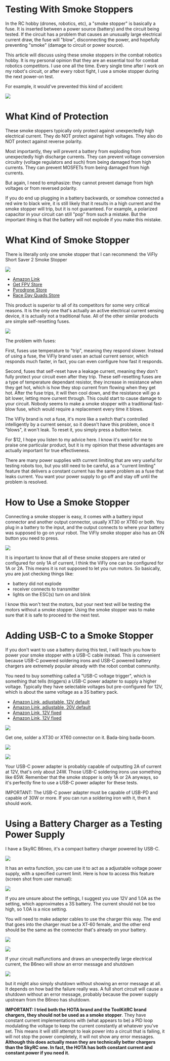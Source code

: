 # Testing With Smoke Stoppers

In the RC hobby (drones, robotics, etc), a "smoke stopper" is basically a fuse. It is inserted between a power source (battery) and the circuit being tested. If the circuit has a problem that causes an unusually large electrical current draw, the fuse will "blow", disconnecting the power, and hopefully preventing "smoke" (damage to circuit or power source).

This article will discuss using these smoke stoppers in the combat robotics hobby. It is my personal opinion that they are an essential tool for combat robotics competitors. I use one all the time. Every single time after I work on my robot's circuit, or after every robot fight, I use a smoke stopper during the next power-on test.

For example, it would've prevented this kind of accident:

![](imgs/convo.fw.png)

# What Kind of Protection

These smoke stoppers typically only protect against unexpectedly high electrical current. They do NOT protect against high voltages. They also do NOT protect against reverse polarity.

Most importantly, they will prevent a battery from exploding from unexpectedly high discharge currents. They can prevent voltage conversion circuitry (voltage regulators and such) from being damaged from high currents. They can prevent MOSFETs from being damaged from high currents.

But again, I need to emphasize: they cannot prevent damage from high voltages or from reversed polarity.

If you do end up plugging in a battery backwards, or somehow connected a red wire to black wire, it is still likely that it results in a high current and the smoke stopper will trip, but it is not guaranteed. For example, a polarized capacitor in your circuit can still "pop" from such a mistake. But the important thing is that the battery will not explode if you make this mistake.
 
# What Kind of Smoke Stopper

There is literally only one smoke stopper that I can recommend: the ViFly Short Saver 2 Smoke Stopper

![](imgs/vifly.jpg)

 * [Amazon Link](https://www.amazon.com/VIFLY-ShortSaver-Electronic-Short-Circuit-Available/dp/B088TVVNVM/ref=sr_1_4)
 * [Get FPV Store](https://www.getfpv.com/vifly-shortsaver-2-smart-smoke-stopper-xt60-xt30.html)
 * [Pyrodrone Store](https://pyrodrone.com/products/vifly-short-saver-2)
 * [Race Day Quads Store](https://www.racedayquads.com/products/vifly-short-saver-2-smoke-stopper-xt30-xt60)

This product is superior to all of its competitors for some very critical reasons. It is the only one that's actually an active electrical current sensing device, it is actually not a traditional fuse. All of the other similar products are simple self-resetting fuses.

![](imgs/notrecommended.fw.png)

The problem with fuses:

First, fuses use temperature to "trip", meaning they respond slower. Instead of using a fuse, the ViFly brand uses an actual current sensor, which responds much faster, in fact, you can even configure how fast it responds.

Second, fuses that self-reset have a leakage current, meaning they don't fully protect your circuit even after they trip. These self-resetting fuses are a type of temperature dependant resistor, they increase in resistance when they get hot, which is how they stop current from flowing when they get hot. After the fuse trips, it will then cool down, and the resistance will go a bit lower, letting more current through. This could start to cause damage to your circuit. Nobody seems to make a smoke stopper with a traditional fast-blow fuse, which would require a replacement every time it blows.

The ViFly brand is not a fuse, it's more like a switch that's controlled intelligently by a current sensor, so it doesn't have this problem, once it "blows", it won't leak. To reset it, you simply press a button twice.

For $12, I hope you listen to my advice here. I know it's weird for me to praise one particular product, but it is my opinion that these advantages are actually important for true effectiveness.

There are many power supplies with current limiting that are very useful for testing robots too, but you still need to be careful, as a "current limiting" feature that delivers a constant current has the same problem as a fuse that leaks current. You want your power supply to go off and stay off until the problem is resolved.

# How to Use a Smoke Stopper

Connecting a smoke stopper is easy, it comes with a battery input connector and another output connector, usually XT30 or XT60 or both. You plug in a battery to the input, and the output connects to where your battery was supposed to go on your robot. The ViFly smoke stopper also has an ON button you need to press.

![](imgs/usingsmokestopper.jpg)

It is important to know that all of these smoke stoppers are rated or configured for only 1A of current, I think the ViFly one can be configured for 1A or 2A. This means it is not supposed to let you run motors. So basically, you are just checking things like:

 * battery did not explode
 * receiver connects to transmitter
 * lights on the ESC(s) turn on and blink

I know this won't test the motors, but your next test will be testing the motors without a smoke stopper. Using the smoke stopper was to make sure that it is safe to proceed to the next test.

# Adding USB-C to a Smoke Stopper

If you don't want to use a battery during this test, I will teach you how to power your smoke stopper with a USB-C cable instead. This is convenient because USB-C powered soldering irons and USB-C powered battery chargers are extremely popular already with the robot combat community.

You need to buy something called a "USB-C voltage trigger", which is something that tells (triggers) a USB-C power adapter to supply a higher voltage. Typically they have selectable voltages but pre-configured for 12V, which is about the same voltage as a 3S battery pack.

 * [Amazon Link, adjustable, 12V default](https://www.amazon.com/Trigger-Charging-Adjustable-Voltage-Board/dp/B0D54584JB/ref=sr_1_15)
 * [Amazon Link, adjustable, 20V default](https://www.amazon.com/Trigger-Adjustable-Voltage-Module-Default/dp/B0B688SKNK/ref=sr_1_5)
 * [Amazon Link, 12V fixed](https://www.amazon.com/AITRIP-Voltage-Trigger-Module-Type-C/dp/B09M3SQSXL/ref=sr_1_3)
 * [Amazon Link, 12V fixed](https://www.amazon.com/Trigger-Adjustable-Voltage-Module-Default/dp/B0BRNGKRDJ/ref=sr_1_5)

![](imgs/usbctriggeramazon.fw.png)

Get one, solder a XT30 or XT60 connector on it. Bada-bing bada-boom.

![](imgs/usbcxt30.jpg)

![](imgs/viflywithusbc.jpg)

Your USB-C power adapter is probably capable of outputting 2A of current at 12V, that's only about 24W. Those USB-C soldering irons use something like 65W. Remember that the smoke stopper is only 1A or 2A anyways, so it's perfectly fine to use a USB-C power adapter for these tests.

IMPORTANT: The USB-C power adapter must be capable of USB-PD and capable of 30W or more. If you can run a soldering iron with it, then it should work.

# Using a Battery Charger as a Testing Power Supply

I have a SkyRC B6neo, it's a compact battery charger powered by USB-C.

![](imgs/b6neo.fw.png)

It has an extra function, you can use it to act as a adjustable voltage power supply, with a specified current limit. Here is how to access this feature (screen shot from user manual):

![](imgs/b6neodcpower.fw.png)

If you are unsure about the settings, I suggest you use 12V and 1.0A as the setting, which approximates a 3S battery. The current should not be too high, so 1.0A is a nice setting.

You will need to make adapter cables to use the charger this way. The end that goes into the charger must be a XT-60 female, and the other end should be the same as the connector that's already on your battery.

![](imgs/xt60toxt30.jpg)

![](imgs/b6neoused.jpg)

If your circuit malfunctions and draws an unexpectedly large electrical current, the B6neo will show an error message and shutdown

![](imgs/b6neoerrormsg.jpg)

but it might also simply shutdown without showing an error message at all. It depends on how bad the failure really was. A full short circuit will cause a shutdown without an error message, probably because the power supply upstream from the B6neo has shutdown.

**IMPORTANT: I tried both the HOTA brand and the ToolKitRC brand chargers, they should not be used as a smoke stopper**. They have constant current implementations with (what appears to be) a PID loop modulating the voltage to keep the current constantly at whatever you've set. This means it will still attempt to leak power into a circuit that is failing, it will not stop the power completely, it will not show any error messages. **Although this does actually mean they are technically better chargers than the SkyRC one. In fact, the HOTA has both constant current and constant power if you need it.**
